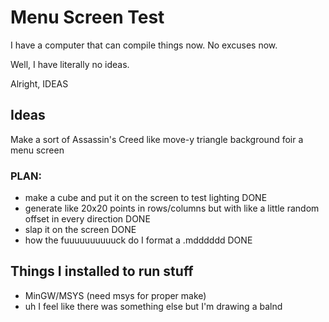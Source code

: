 # Menu Screen Test

I have a computer that can  compile things now. No excuses now.

Well, I have literally no ideas.

Alright, IDEAS

## Ideas
Make a sort of Assassin's Creed like move-y triangle background foir a menu screen

### PLAN:
- make a cube and put it on the screen to test lighting DONE
- generate like 20x20 points in rows/columns but with like a little random offset in every direction DONE
- slap it on the screen DONE
- how the fuuuuuuuuuuck do I format a .mdddddd DONE

## Things I installed to run stuff
- MinGW/MSYS (need msys for proper make)
- uh I feel like there was something else but I'm drawing a balnd